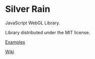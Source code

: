 # Silver Rain
JavaScript WebGL Library.

Library distributed under the MIT license.

[Examples](https://whisper-of-death.github.io/Silver-Rain/examples/)

[Wiki](https://github.com/whisper-of-death/Silver-Rain/wiki)
